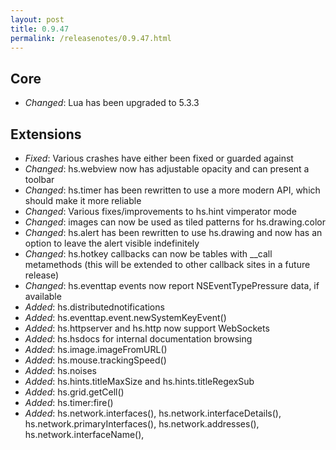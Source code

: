 ```yaml
---
layout: post
title: 0.9.47
permalink: /releasenotes/0.9.47.html
---
```


## Core
 * *Changed*: Lua has been upgraded to 5.3.3

## Extensions
 * *Fixed*: Various crashes have either been fixed or guarded against
 * *Changed*: hs.webview now has adjustable opacity and can present a toolbar
 * *Changed*: hs.timer has been rewritten to use a more modern API, which should make it more reliable
 * *Changed*: Various fixes/improvements to hs.hint vimperator mode
 * *Changed*: images can now be used as tiled patterns for hs.drawing.color
 * *Changed*: hs.alert has been rewritten to use hs.drawing and now has an option to leave the alert visible indefinitely
 * *Changed*: hs.hotkey callbacks can now be tables with \_\_call metamethods (this will be extended to other callback sites in a future release)
 * *Changed*: hs.eventtap events now report NSEventTypePressure data, if available
 * *Added*: hs.distributednotifications
 * *Added*: hs.eventtap.event.newSystemKeyEvent()
 * *Added*: hs.httpserver and hs.http now support WebSockets
 * *Added*: hs.hsdocs for internal documentation browsing
 * *Added*: hs.image.imageFromURL()
 * *Added*: hs.mouse.trackingSpeed()
 * *Added*: hs.noises
 * *Added*: hs.hints.titleMaxSize and hs.hints.titleRegexSub
 * *Added*: hs.grid.getCell()
 * *Added*: hs.timer:fire()
 * *Added*: hs.network.interfaces(), hs.network.interfaceDetails(), hs.network.primaryInterfaces(), hs.network.addresses(), hs.network.interfaceName(), 
